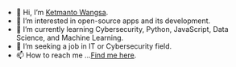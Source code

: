 - 👋 Hi, I’m [Ketmanto Wangsa](https://github.com/Kwangsa19).
- 👀 I’m interested in open-source apps and its development.
- 🌱 I’m currently learning Cybersecurity, Python, JavaScript, Data Science, and Machine Learning.
- 💞️ I’m seeking a job in IT or Cybersecurity field. 
- 📫 How to reach me ...[Find me here](https://kwangsa19.github.io/).

<!---
Kwangsa19/Kwangsa19 is a ✨ special ✨ repository because its `README.md` (this file) appears on your GitHub profile.
You can click the Preview link to take a look at your changes.
--->
